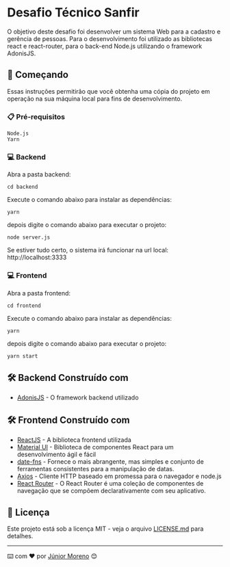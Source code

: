 # Desafio Técnico Sanfir

O objetivo deste desafio foi desenvolver um sistema Web para a cadastro e gerência de pessoas. Para o desenvolvimento foi utilizado as bibliotecas react e react-router, para o back-end Node.js utilizando o framework AdonisJS.

## 🚀 Começando

Essas instruções permitirão que você obtenha uma cópia do projeto em operação na sua máquina local para fins de desenvolvimento.

### 📋 Pré-requisitos

```
Node.js
Yarn
```

### 💻 Backend

Abra a pasta backend:

```
cd backend
```

Execute o comando abaixo para instalar as dependências:

```
yarn
```

depois digite o comando abaixo para executar o projeto:

```
node server.js
```

Se estiver tudo certo, o sistema irá funcionar na url local: http://localhost:3333

### 💻 Frontend

Abra a pasta frontend:

```
cd frontend
```

Execute o comando abaixo para instalar as dependências:

```
yarn
```

depois digite o comando abaixo para executar o projeto:

```
yarn start
```

## 🛠️ Backend Construído com

* [AdonisJS](https://adonisjs.com/) - O framework backend utilizado

## 🛠️ Frontend Construído com

* [ReactJS](https://pt-br.reactjs.org/) - A biblioteca frontend utilizada
* [Material UI](https://material-ui.com/pt/) - Biblioteca de componentes React para um desenvolvimento ágil e fácil
* [date-fns](https://date-fns.org/) - Fornece o mais abrangente, mas simples e conjunto de ferramentas consistentes para a manipulação de datas.
* [Axios](https://github.com/axios/axios) - Cliente HTTP baseado em promessa para o navegador e node.js
* [React Router](https://reactrouter.com/) - O React Router é uma coleção de componentes de navegação que se compõem declarativamente com seu aplicativo.

## 📄 Licença

Este projeto está sob a licença MIT - veja o arquivo [LICENSE.md](https://github.com/usuario/projeto/licenca) para detalhes.

---
⌨️ com ❤️ por [Júnior Moreno](https://gist.github.com/juniormoreno) 😊
